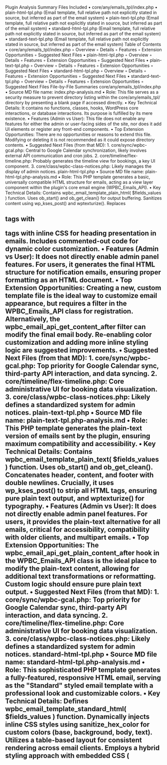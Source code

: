 Plugin Analysis Summary
Files Included
• core/any/emails_tpl/index.php
• plain-html-tpl.php (Email template, full relative path not explicitly stated in source, but inferred as part of the email system)
• plain-text-tpl.php (Email template, full relative path not explicitly stated in source, but inferred as part of the email system)
• standard-html-tpl.php (Email template, full relative path not explicitly stated in source, but inferred as part of the email system)
• standard-text-tpl.php (Email template, full relative path not explicitly stated in source, but inferred as part of the email system)
Table of Contents
• core/any/emails_tpl/index.php
    ◦ Overview
    ◦ Details
    ◦ Features
    ◦ Extension Opportunities
    ◦ Suggested Next Files
• plain-html-tpl.php
    ◦ Overview
    ◦ Details
    ◦ Features
    ◦ Extension Opportunities
    ◦ Suggested Next Files
• plain-text-tpl.php
    ◦ Overview
    ◦ Details
    ◦ Features
    ◦ Extension Opportunities
    ◦ Suggested Next Files
• standard-html-tpl.php
    ◦ Overview
    ◦ Details
    ◦ Features
    ◦ Extension Opportunities
    ◦ Suggested Next Files
• standard-text-tpl.php
    ◦ Overview
    ◦ Details
    ◦ Features
    ◦ Extension Opportunities
    ◦ Suggested Next Files
File-by-File Summaries
core/any/emails_tpl/index.php
• Source MD file name: index.php-analysis.md
• Role: This file serves as a security measure to prevent directory listing within the core/any/emails_tpl/ directory by presenting a blank page if accessed directly.
• Key Technical Details: It contains no functions, classes, hooks, WordPress core interactions, or database interactions. Its purpose is fulfilled by its mere existence.
• Features (Admin vs User): This file does not enable any features for either the admin or user-facing sides of the site, nor does it add UI elements or register any front-end components.
• Top Extension Opportunities: There are no opportunities or reasons to extend this file. Modifying or deleting it is not recommended as it could expose directory contents.
• Suggested Next Files (from that MD):
    1. core/sync/wpbc-gcal.php: Central to Google Calendar synchronization, likely involves external API communication and cron jobs.
    2. core/timeline/flex-timeline.php: Probably generates the timeline view for bookings, a key UI component.
    3. core/class/wpbc-class-notices.php: Likely manages the display of admin notices.
plain-html-tpl.php
• Source MD file name: plain-html-tpl.php-analysis.md
• Role: This PHP template generates a basic, universally compatible HTML structure for emails, acting as a view layer component within the plugin's core email engine (WPBC_Emails_API).
• Key Technical Details: Contains wpbc_email_template_plain_html( $fields_values ) function. Uses ob_start() and ob_get_clean() for output buffering. Sanitizes content using wp_kses_post() and wptexturize(). Replaces <h2> tags with <p> tags with inline CSS for heading presentation in emails. Includes commented-out code for dynamic color customization.
• Features (Admin vs User): It does not directly enable admin panel features. For users, it generates the final HTML structure for notification emails, ensuring proper formatting as an HTML document.
• Top Extension Opportunities: Creating a new, custom template file is the ideal way to customize email appearance, but requires a filter in the WPBC_Emails_API class for registration. Alternatively, the wpbc_email_api_get_content_after filter can modify the final email body. Re-enabling color customization and adding more inline styling logic are suggested improvements.
• Suggested Next Files (from that MD):
    1. core/sync/wpbc-gcal.php: Top priority for Google Calendar sync, third-party API interaction, and data syncing.
    2. core/timeline/flex-timeline.php: Core administrative UI for booking data visualization.
    3. core/class/wpbc-class-notices.php: Likely defines a standardized system for admin notices.
plain-text-tpl.php
• Source MD file name: plain-text-tpl.php-analysis.md
• Role: This PHP template generates the plain-text version of emails sent by the plugin, ensuring maximum compatibility and accessibility.
• Key Technical Details: Contains wpbc_email_template_plain_text( $fields_values ) function. Uses ob_start() and ob_get_clean(). Concatenates header, content, and footer with double newlines. Crucially, it uses wp_kses_post() to strip all HTML tags, ensuring pure plain text output, and wptexturize() for typography.
• Features (Admin vs User): It does not directly enable admin panel features. For users, it provides the plain-text alternative for all emails, critical for accessibility, compatibility with older clients, and multipart emails.
• Top Extension Opportunities: The wpbc_email_api_get_plain_content_after hook in the WPBC_Emails_API class is the ideal place to modify the plain-text content, allowing for additional text transformations or reformatting. Custom logic should ensure pure plain text output.
• Suggested Next Files (from that MD):
    1. core/sync/wpbc-gcal.php: Top priority for Google Calendar sync, third-party API interaction, and data syncing.
    2. core/timeline/flex-timeline.php: Core administrative UI for booking data visualization.
    3. core/class/wpbc-class-notices.php: Likely defines a standardized system for admin notices.
standard-html-tpl.php
• Source MD file name: standard-html-tpl.php-analysis.md
• Role: This sophisticated PHP template generates a fully-featured, responsive HTML email, serving as the "Standard" styled email template with a professional look and customizable colors.
• Key Technical Details: Defines wpbc_email_template_standard_html( $fields_values ) function. Dynamically injects inline CSS styles using sanitize_hex_color for custom colors (base, background, body, text). Utilizes a table-based layout for consistent rendering across email clients. Employs a hybrid styling approach with embedded CSS (<style> block) and inline CSS. Includes responsive design with @media queries. Incorporates special MSO (Microsoft Office) conditional comments for Outlook compatibility fixes. Contains developer notes hinting at its origin from a static HTML template processed by an inliner tool.
• Features (Admin vs User): It does not directly enable admin panel features. For users, it generates the final, professionally styled HTML email, providing a branded and responsive reading experience for booking notifications.
• Top Extension Opportunities: The safest approach for significant layout changes is to create a new template file, registering it via a filter in WPBC_Emails_API (if available). For smaller changes, the wpbc_email_api_get_content_after filter can modify content before it's wrapped by this template. Modifications are risky due to sensitive table-based layouts and Outlook comments, requiring thorough testing.
• Suggested Next Files (from that MD):
    1. core/sync/wpbc-gcal.php: Top priority for Google Calendar sync, third-party API interaction, and data syncing.
    2. core/timeline/flex-timeline.php: Core administrative UI for booking data visualization.
    3. core/class/wpbc-class-notices.php: Likely defines a standardized system for admin notices.
standard-text-tpl.php
• Source MD file name: standard-text-tpl.php-analysis.md